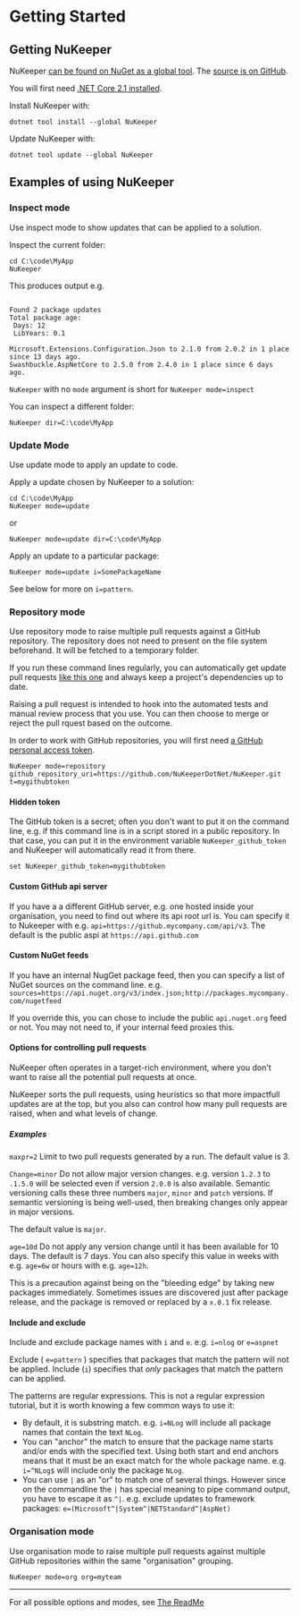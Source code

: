 # Getting Started

## Getting NuKeeper

NuKeeper [can be found on NuGet as a global tool](https://www.nuget.org/packages/NuKeeper/). The [source is on GitHub](https://github.com/NuKeeperDotNet/NuKeeper).

You will first need [.NET Core 2.1 installed](https://www.microsoft.com/net).

Install NuKeeper with:

`dotnet tool install --global NuKeeper`

Update NuKeeper with:

`dotnet tool update --global NuKeeper`

## Examples of using NuKeeper

### Inspect mode

Use inspect mode to show updates that can be applied to a solution.

Inspect the current folder:

````
cd C:\code\MyApp
NuKeeper
````

This produces output e.g.

````

Found 2 package updates
Total package age:
 Days: 12
 LibYears: 0.1

Microsoft.Extensions.Configuration.Json to 2.1.0 from 2.0.2 in 1 place since 13 days ago.
Swashbuckle.AspNetCore to 2.5.0 from 2.4.0 in 1 place since 6 days ago.
````

`NuKeeper` with no `mode` argument is short for `NuKeeper mode=inspect`

You can inspect a different folder:

````
NuKeeper dir=C:\code\MyApp
````


### Update Mode

Use update mode to apply an update to code.

Apply a update chosen by NuKeeper to a solution:
````
cd C:\code\MyApp
NuKeeper mode=update
````
or


````
NuKeeper mode=update dir=C:\code\MyApp
````

Apply an update to a particular package:
````
NuKeeper mode=update i=SomePackageName
````

See below for more on `i=pattern`.


### Repository mode

Use repository mode to raise multiple pull requests against a GitHub repository. The repository does not need to present on the file system beforehand. It will be fetched to a temporary folder.

If you run these command lines regularly, you can automatically get update pull requests [like this one](https://github.com/NuKeeperDotNet/NuKeeper/pull/280) and always keep a project's dependencies up to date.

Raising a pull request is intended to hook into the automated tests and manual review process that you use. You can then choose to merge or reject the pull rquest based on the outcome.

In order to work with GitHub repositories, you will first need [a GitHub personal access token](https://help.github.com/articles/creating-a-personal-access-token-for-the-command-line/).

````
NuKeeper mode=repository github_repository_uri=https://github.com/NuKeeperDotNet/NuKeeper.git t=mygithubtoken
````

#### Hidden token

The GitHub token is a secret; often you don't want to put it on the command line, e.g. if this command line is in a script stored in a public repository. In that case, you can put it in the environment variable `NuKeeper_github_token` and NuKeeper will automatically read it from there.

````
set NuKeeper_github_token=mygithubtoken
````

#### Custom GitHub api server

If you have a a different GitHub server, e.g. one hosted inside your organisation, you need to find out where its api root url is. You can specify it to Nukeeper with e.g. `api=https://github.mycompany.com/api/v3`. The default is the public aspi at `https://api.github.com`

#### Custom NuGet feeds

If you have an internal NugGet package feed, then you can specify a list of NuGet sources on the command line. e.g. `sources=https://api.nuget.org/v3/index.json;http://packages.mycompany.com/nugetfeed`

If you override this, you can chose to include the public `api.nuget.org` feed or not. You may not need to, if your internal feed proxies this.

#### Options for controlling pull requests

NuKeeper often operates in a target-rich environment, where you don't want to raise all the potential pull requests at once.

NuKeeper sorts the pull requests, using heuristics so that more impactfull updates are at the top, but you also can control how many pull requests are raised, when and what levels of change.

##### Examples

`maxpr=2` Limit to two pull requests generated by a run. The default value is 3.

`Change=minor` Do not allow major version changes. e.g. version `1.2.3` to `.1.5.0` will be selected even if version `2.0.0` is also available. Semantic versioning calls these three numbers `major`, `minor` and `patch` versions. If semantic versioning is being well-used, then breaking changes only appear in major versions.

The default value is `major`.

`age=10d` Do not apply any version change until it has been available for 10 days. The default is 7 days. You can also specify this value in weeks with e.g. `age=6w` or hours with e.g. `age=12h`.

This is a precaution against being on the "bleeding edge" by taking new packages immediately. Sometimes issues are discovered just after package release, and the package is removed or replaced by a `x.0.1` fix release.

#### Include and exclude

Include and exclude package names with `i` and `e`.
e.g. `i=nlog` or `e=aspnet`

Exclude ( `e=pattern` ) specifies that packages that match the pattern will not be applied. Include (`i`) specifies that _only_ packages that match the pattern can be applied.

The patterns are regular expressions. This is not a regular expression tutorial, but it is worth knowing a few common ways to use it:

 * By default, it is substring match. e.g. `i=NLog` will include all package names that contain the text `NLog`.
 * You can "anchor" the match to ensure that the package name starts and/or ends with the specified text. Using both start and end anchors means that it must be an exact match for the whole package name. e.g. `i=^NLog$` will include only the package `NLog`.
 * You can use `|` as an "or" to match one of several things. However since on the commandline the `|` has special meaning to pipe command output, you have to escape it as `^|`. e.g.  exclude updates to framework packages: `e=(Microsoft^|System^|NETStandard^|AspNet)`

### Organisation mode

Use organisation mode to raise multiple pull requests against multiple GitHub repositories within the same "organisation" grouping.

````
NuKeeper mode=org org=myteam
````

---

For all possible options and modes, see [The ReadMe](README.md)
